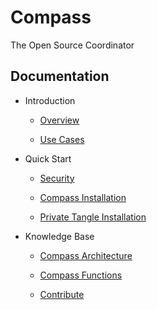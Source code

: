 # Compass
The Open Source Coordinator

## Documentation
- Introduction

    - [Overview](introduction/overview.md)
    
    - [Use Cases](introduction/usecases.md)

- Quick Start

    - [Security](quick-start/security.md)
    
    - [Compass Installation](quick-start/Installation.md)

    - [Private Tangle Installation](quick-start/PrivateTangleInstallation.md)
  
- Knowledge Base
    - [Compass Architecture](knowledge-base/compass-architecture.md)
    
    - [Compass Functions](knowledge-base/compass-functions.md)
    
    - [Contribute](knowledge-base/contribute.md)
